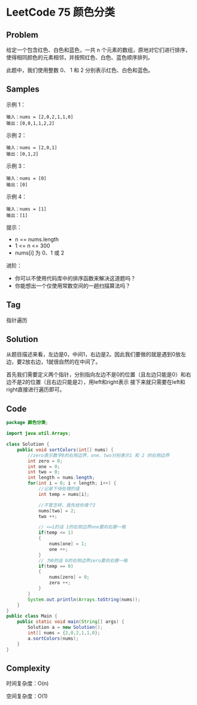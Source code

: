 # LeetCode 75 颜色分类

## Problem

给定一个包含红色、白色和蓝色，一共 n 个元素的数组，原地对它们进行排序，使得相同颜色的元素相邻，并按照红色、白色、蓝色顺序排列。

此题中，我们使用整数 0、 1 和 2 分别表示红色、白色和蓝色。

## Samples

示例 1：

```
输入：nums = [2,0,2,1,1,0]
输出：[0,0,1,1,2,2]
```

示例 2：

```
输入：nums = [2,0,1]
输出：[0,1,2]
```

示例 3：

```
输入：nums = [0]
输出：[0]
```

示例 4：

```
输入：nums = [1]
输出：[1]
```


提示：

- n == nums.length
- 1 <= n <= 300
- nums[i] 为 0、1 或 2


进阶：

- 你可以不使用代码库中的排序函数来解决这道题吗？
- 你能想出一个仅使用常数空间的一趟扫描算法吗？

## Tag

指针遍历

## Solution

从题目描述来看，左边是0，中间1，右边是2。因此我们要做的就是遇到0放左边，要2放右边，1就很自然的在中间了。

首先我们需要定义两个指针，分别指向左边不是0的位置（且左边只能是0）和右边不是2的位置（且右边只能是2），用left和right表示
接下来就只需要在left和right直接进行遍历即可。

## Code

```java
package 颜色分类;

import java.util.Arrays;

class Solution {
    public void sortColors(int[] nums) {
        //zero表示数字0的右侧边界，one、two分别表示1 和 2 的右侧边界
        int zero = 0;
        int one = 0;
        int two = 0;
        int length = nums.length;
        for(int i = 0; i < length; i++) {
            //记录下待处理的值
            int temp = nums[i];

            //不管怎样，我先给你填个2
            nums[two] = 2;
            two ++;

            // <=1的话 1的右侧边界one要向右挪一格
            if(temp <= 1)
            {
                nums[one] = 1;
                one ++;
            }
            // 为0的话 0的右侧边界zero要向右挪一格
            if(temp == 0)
            {
                nums[zero] = 0;
                zero ++;
            }
        }
        System.out.println(Arrays.toString(nums));
    }
}
public class Main {
    public static void main(String[] args) {
        Solution a = new Solution();
        int[] nums = {2,0,2,1,1,0};
        a.sortColors(nums);
    }
}
```

## Complexity

时间复杂度：O(n)

空间复杂度：O(1)